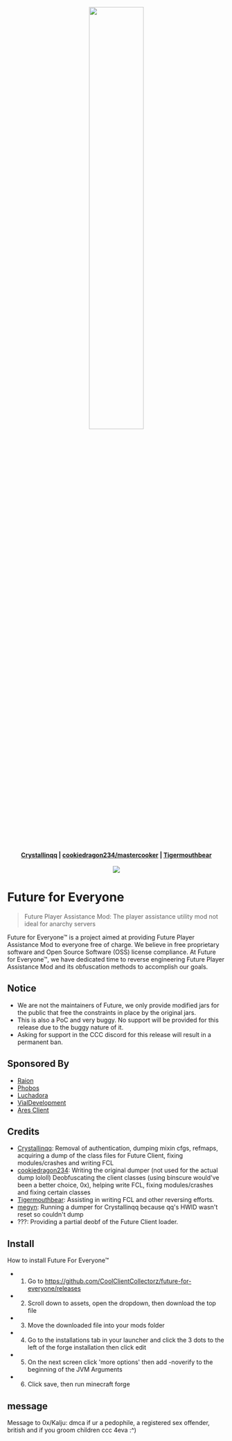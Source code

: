 <p align="center">
 <img src ="https://avatars3.githubusercontent.com/u/64219326" width="50%" height="50%"/>
 <br>
 <b>
  <a href="https://github.com/Crystallinqq">Crystallinqq</a> |
  <a href="https://github.com/cookiedragon234">cookiedragon234/mastercooker</a> |
  <a href="https://github.com/Tigermouthbear">Tigermouthbear</a>
 </b>
 <br><br>
 <a href="https://discord.gg/suCY7Dg"><img src="https://discordapp.com/api/guilds/699035590179553341/widget.png?style=banner3"/></a>
</p>

# Future for Everyone

> Future Player Assistance Mod: The player assistance utility mod not ideal for anarchy servers

Future for Everyone™ is a project aimed at providing Future Player Assistance Mod to everyone free of charge. We believe in free proprietary
software and Open Source Software (OSS) license compliance. At Future for Everyone™, we have dedicated time to reverse engineering Future
Player Assistance Mod and its obfuscation methods to accomplish our goals.

## Notice

- We are not the maintainers of Future, we only provide modified jars for the public that free the constraints in place by the original jars.
- This is also a PoC and very buggy. No support will be provided for this release due to the buggy nature of it.
- Asking for support in the CCC discord for this release will result in a permanent ban.

## Sponsored By

 - [Raion](https://raionclient.com/)
 - [Phobos](https://discord.gg/A5hS9DQ)
 - [Luchadora](https://github.com/cookiedragon234/Luchadora)
 - [VialDevelopment](https://github.com/vialdevelopment)
 - [Ares Client](https://aresclient.org/)

 ## Credits
 
 - [Crystallinqq](https://github.com/Crystallinqq): Removal of authentication, dumping mixin cfgs, refmaps, acquiring a dump of the class files for Future Client, fixing modules/crashes and writing FCL
 - [cookiedragon234](https://github.com/cookiedragon234): Writing the original dumper (not used for the actual dump lololl) Deobfuscating the client classes (using binscure would've been a better choice, 0x), helping write FCL, fixing modules/crashes and fixing certain classes
 - [Tigermouthbear](https://github.com/Tigermouthbear): Assisting in writing FCL and other reversing efforts.
 - [megyn](https://github.com/megyn-on-top): Running a dumper for Crystallinqq because qq's HWID wasn't reset so couldn't dump
 - ???: Providing a partial deobf of the Future Client loader.
 ## Install
 How to install Future For Everyone™
- 1. Go to https://github.com/CoolClientCollectorz/future-for-everyone/releases
- 2. Scroll down to assets, open the dropdown, then download the top file
- 3. Move the downloaded file into your mods folder
- 4. Go to the installations tab in your launcher and click the 3 dots to the left of the forge installation then click edit
- 5. On the next screen click 'more options' then add -noverify to the beginning of the JVM Arguments
- 6. Click save, then run minecraft forge
 ## message
Message to 0x/Kalju: dmca if ur a pedophile, a registered sex offender, british and if you groom children
ccc 4eva :^)

